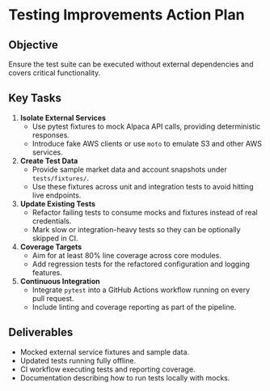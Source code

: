 # Testing Improvements Action Plan

## Objective
Ensure the test suite can be executed without external dependencies and covers critical functionality.

## Key Tasks
1. **Isolate External Services**
   - Use pytest fixtures to mock Alpaca API calls, providing deterministic responses.
   - Introduce fake AWS clients or use `moto` to emulate S3 and other AWS services.
2. **Create Test Data**
   - Provide sample market data and account snapshots under `tests/fixtures/`.
   - Use these fixtures across unit and integration tests to avoid hitting live endpoints.
3. **Update Existing Tests**
   - Refactor failing tests to consume mocks and fixtures instead of real credentials.
   - Mark slow or integration-heavy tests so they can be optionally skipped in CI.
4. **Coverage Targets**
   - Aim for at least 80% line coverage across core modules.
   - Add regression tests for the refactored configuration and logging features.
5. **Continuous Integration**
   - Integrate `pytest` into a GitHub Actions workflow running on every pull request.
   - Include linting and coverage reporting as part of the pipeline.

## Deliverables
- Mocked external service fixtures and sample data.
- Updated tests running fully offline.
- CI workflow executing tests and reporting coverage.
- Documentation describing how to run tests locally with mocks.
